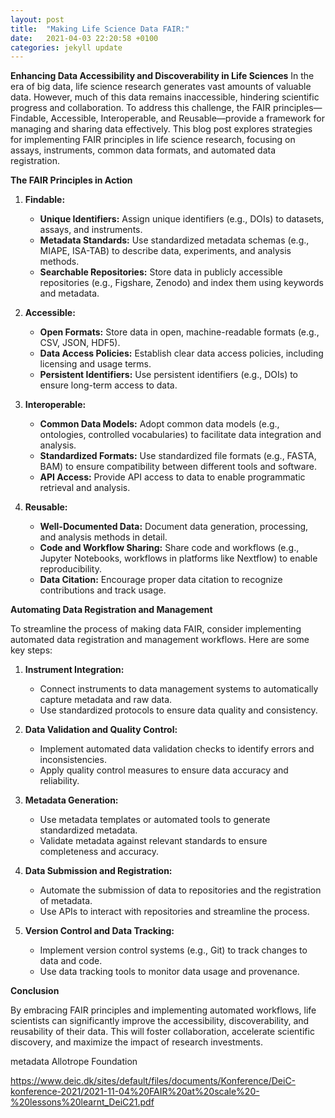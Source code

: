 ```yaml
---
layout: post
title:  "Making Life Science Data FAIR:"
date:   2021-04-03 22:20:58 +0100
categories: jekyll update
---
```




**Enhancing Data Accessibility and Discoverability in Life Sciences**
In the era of big data, life science research generates vast amounts of valuable data. However, much of this data remains inaccessible, hindering scientific progress and collaboration. To address this challenge, the FAIR principles—Findable, Accessible, Interoperable, and Reusable—provide a framework for managing and sharing data effectively. This blog post explores strategies for implementing FAIR principles in life science research, focusing on assays, instruments, common data formats, and automated data registration.

**The FAIR Principles in Action**

1. **Findable:**
   * **Unique Identifiers:** Assign unique identifiers (e.g., DOIs) to datasets, assays, and instruments.
   * **Metadata Standards:** Use standardized metadata schemas (e.g., MIAPE, ISA-TAB) to describe data, experiments, and analysis methods.
   * **Searchable Repositories:** Store data in publicly accessible repositories (e.g., Figshare, Zenodo) and index them using keywords and metadata.

2. **Accessible:**
   * **Open Formats:** Store data in open, machine-readable formats (e.g., CSV, JSON, HDF5).
   * **Data Access Policies:** Establish clear data access policies, including licensing and usage terms.
   * **Persistent Identifiers:** Use persistent identifiers (e.g., DOIs) to ensure long-term access to data.

3. **Interoperable:**
   * **Common Data Models:** Adopt common data models (e.g., ontologies, controlled vocabularies) to facilitate data integration and analysis.
   * **Standardized Formats:** Use standardized file formats (e.g., FASTA, BAM) to ensure compatibility between different tools and software.
   * **API Access:** Provide API access to data to enable programmatic retrieval and analysis.

4. **Reusable:**
   * **Well-Documented Data:** Document data generation, processing, and analysis methods in detail.
   * **Code and Workflow Sharing:** Share code and workflows (e.g., Jupyter Notebooks, workflows in platforms like Nextflow) to enable reproducibility.
   * **Data Citation:** Encourage proper data citation to recognize contributions and track usage.

**Automating Data Registration and Management**

To streamline the process of making data FAIR, consider implementing automated data registration and management workflows. Here are some key steps:

1. **Instrument Integration:**
   * Connect instruments to data management systems to automatically capture metadata and raw data.
   * Use standardized protocols to ensure data quality and consistency.

2. **Data Validation and Quality Control:**
   * Implement automated data validation checks to identify errors and inconsistencies.
   * Apply quality control measures to ensure data accuracy and reliability.

3. **Metadata Generation:**
   * Use metadata templates or automated tools to generate standardized metadata.
   * Validate metadata against relevant standards to ensure completeness and accuracy.

4. **Data Submission and Registration:**
   * Automate the submission of data to repositories and the registration of metadata.
   * Use APIs to interact with repositories and streamline the process.

5. **Version Control and Data Tracking:**
   * Implement version control systems (e.g., Git) to track changes to data and code.
   * Use data tracking tools to monitor data usage and provenance.

**Conclusion**

By embracing FAIR principles and implementing automated workflows, life scientists can significantly improve the accessibility, discoverability, and reusability of their data. This will foster collaboration, accelerate scientific discovery, and maximize the impact of research investments.

metadata Allotrope Foundation

https://www.deic.dk/sites/default/files/documents/Konference/DeiC-konference-2021/2021-11-04%20FAIR%20at%20scale%20-%20lessons%20learnt_DeiC21.pdf

